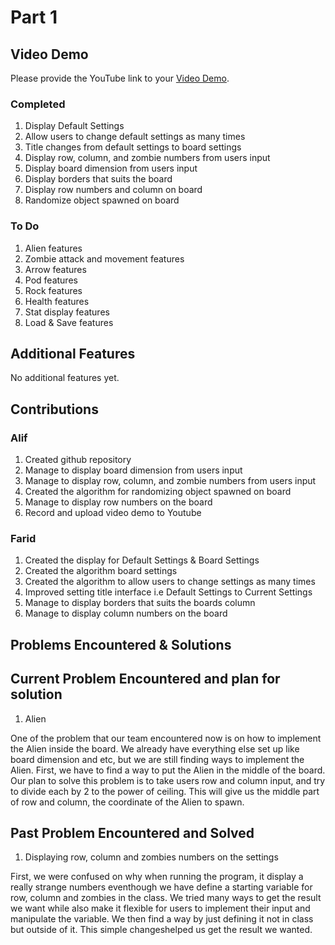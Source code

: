 # Part 1

## Video Demo

Please provide the YouTube link to your [Video Demo](https://youtube.com).

### Completed

1. Display Default Settings
2. Allow users to change default settings as many times
3. Title changes from default settings to board settings
4. Display row, column, and zombie numbers from users input
5. Display board dimension from users input
6. Display borders that suits the board
7. Display row numbers and column on board
8. Randomize object spawned on board

### To Do

1. Alien features
2. Zombie attack and movement features
3. Arrow features
4. Pod features
5. Rock features
6. Health features
7. Stat display features
8. Load & Save features

## Additional Features

No additional features yet.

## Contributions

### Alif

1. Created github repository
2. Manage to display board dimension from users input
3. Manage to display row, column, and zombie numbers from users input
4. Created the algorithm for randomizing object spawned on board
5. Manage to display row numbers on the board
6. Record and upload video demo to Youtube
### Farid

1. Created the display for Default Settings & Board Settings
2. Created the algorithm board settings
3. Created the algorithm to allow users to change settings as many times
4. Improved setting title interface i.e Default Settings to Current Settings 
5. Manage to display borders that suits the boards column
6. Manage to display column numbers on the board

## Problems Encountered & Solutions

## Current Problem Encountered and plan for solution

1. Alien

One of the problem that our team encountered now is on how to implement the Alien inside the board. We already have everything else set up like 
board dimension and etc, but we are still finding ways to implement the Alien. First, we have to find a way to put the Alien in the middle of the 
board. Our plan to solve this problem is to take users row and column input, and try to divide each by 2 to the power of ceiling. This will give
us the middle part of row and column, the coordinate of the Alien to spawn.

## Past Problem Encountered and Solved

1. Displaying row, column and zombies numbers on the settings

First, we were confused on why when running the program, it display a really strange numbers eventhough we have define a starting variable for
row, column and zombies in the class. We tried many ways to get the result we want while also make it flexible for users to implement their input 
and manipulate the variable. We then find a way by just defining it not in class but outside of it. This simple changeshelped us get the result 
we wanted.